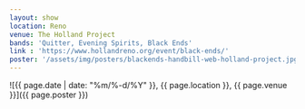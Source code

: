 ```yaml
---
layout: show
location: Reno
venue: The Holland Project
bands: 'Quitter, Evening Spirits, Black Ends'
link : 'https://www.hollandreno.org/event/black-ends/'
poster: '/assets/img/posters/blackends-handbill-web-holland-project.jpg'
---
```


![{{ page.date | date: "%m/%-d/%Y" }}, {{ page.location }}, {{ page.venue }}]({{ page.poster }})
